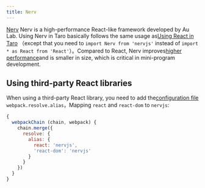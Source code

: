 ```yaml
---
title: Nerv
---
```


[Nerv](https://github.com/NervJS/nerv) Nerv is a high-performance React-like framework developed by Au Lab. Using Nerv in Taro basically follows the same usage as[Using React in Taro](./react.md) （except that you need to `import Nerv from 'nervjs'` instead of `import * as React from 'React'`）。Compared to React, Nerv improves[higher performance](https://stefankrause.net/js-frameworks-benchmark8/table.html)and is smaller in size, which is critical in mini-program development.

## Using third-party React libraries

When using a third-party React library, you need to add the[configuration file](config-detail.md#miniwebpackchain) `webpack.resolve.alias`，Mapping `react` and `react-dom` to `nervjs`:

```js title="/config/index.js"
{
  webpackChain (chain, webpack) {
    chain.merge({
      resolve: {
        alias: {
          react: 'nervjs',
          'react-dom': 'nervjs'
        }
      }
    })
  }
}
```
